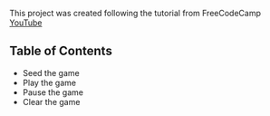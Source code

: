This project was created following the tutorial from FreeCodeCamp [YouTube](https://www.youtube.com/watch?v=PM0_Er3SvFQ)

## Table of Contents

- Seed the game
- Play the game
- Pause the game
- Clear the game 


